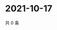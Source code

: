 # 2021-10-17

共 0 条

<!-- BEGIN WEIBO -->
<!-- 最后更新时间 Sun Oct 17 2021 03:08:38 GMT+0800 (China Standard Time) -->

<!-- END WEIBO -->
